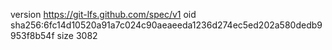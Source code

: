 version https://git-lfs.github.com/spec/v1
oid sha256:6fc14d10520a91a7c024c90aeaeeda1236d274ec5ed202a580dedb9953f8b54f
size 3082
